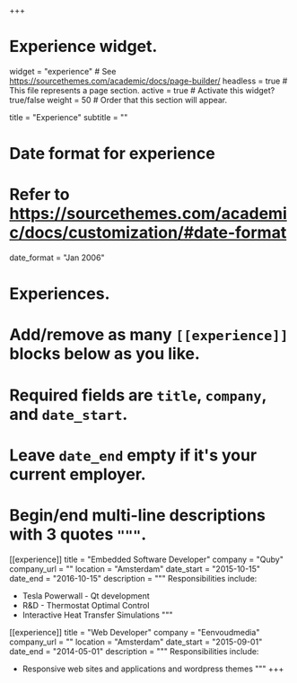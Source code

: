 +++
# Experience widget.
widget = "experience"  # See https://sourcethemes.com/academic/docs/page-builder/
headless = true  # This file represents a page section.
active = true  # Activate this widget? true/false
weight = 50  # Order that this section will appear.

title = "Experience"
subtitle = ""

# Date format for experience
#   Refer to https://sourcethemes.com/academic/docs/customization/#date-format
date_format = "Jan 2006"

# Experiences.
#   Add/remove as many `[[experience]]` blocks below as you like.
#   Required fields are `title`, `company`, and `date_start`.
#   Leave `date_end` empty if it's your current employer.
#   Begin/end multi-line descriptions with 3 quotes `"""`.
[[experience]]
  title = "Embedded Software Developer"
  company = "Quby"
  company_url = ""
  location = "Amsterdam"
  date_start = "2015-10-15"
  date_end = "2016-10-15"
  description = """
  Responsibilities include:
  
  * Tesla Powerwall - Qt development
  * R&D - Thermostat Optimal Control
  * Interactive Heat Transfer Simulations
  """

[[experience]]
  title = "Web Developer"
  company = "Eenvoudmedia"
  company_url = ""
  location = "Amsterdam"
  date_start = "2015-09-01"
  date_end = "2014-05-01"
  description = """
  Responsibilities include:
  
  * Responsive web sites and applications and wordpress themes
"""
+++
